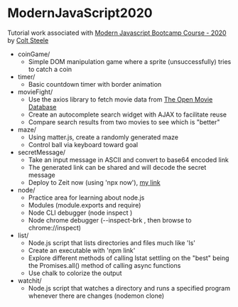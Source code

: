 # ModernJavaScript2020

Tutorial work associated with [Modern Javascript Bootcamp Course - 2020](https://www.udemy.com/course/javascript-beginners-complete-tutorial) by [Colt Steele](https://www.udemy.com/user/coltsteele/)

* coinGame/
     * Simple DOM manipulation game where a sprite (unsuccessfully) tries to catch a coin
* timer/
     * Basic countdown timer with border animation
* movieFight/
     * Use the axios library to fetch movie data from [The Open Movie Database](http://www.omdbapi.com/)
     * Create an autocomplete search widget with AJAX to facilitate reuse
     * Compare search results from two movies to see which is "better"
* maze/
     * Using matter.js, create a randomly generated maze
     * Control ball via keyboard toward goal
* secretMessage/
     * Take an input message in ASCII and convert to base64 encoded link
     * The generated link can be shared and will decode the secret message
     * Deploy to Zeit now (using 'npx now'), [my link](https://modern-js-bootcamp2020-mraa0okf2.now.sh/index.html)
* node/
     * Practice area for learning about node.js
     * Modules (module.exports and require)
     * Node CLI debugger (node inspect <filename>)
     * Node chrome debugger (--inspect-brk <filename>, then browse to chrome://inspect)
* list/
     * Node.js script that lists directories and files much like 'ls'
     * Create an executable with 'npm link'
     * Explore different methods of calling lstat settling on the "best" being the Promises.all() method of calling async functions
     * Use chalk to colorize the output
* watchit/
     * Node.js script that watches a directory and runs a specified program whenever there are changes (nodemon clone)